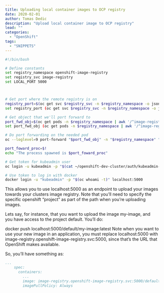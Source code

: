 ```yaml
---
title: Uploading local container images to OCP registry
date: 2020-02-01
author: Tomas Dedic
description: "Upload local container image to OCP registry"
lead: ""
categories:
  - "OpenShift"
tags:
  - "SNIPPETS"
---
```


```sh
#!/bin/bash

# Define constants
set registry_namespace openshift-image-registry
set registry_svc image-registry
set LOCAL_PORT 5000



# Get port where the remote registry is on
registry_port=$(oc get svc $registry_svc -n $registry_namespace -o jsonpath='{.spec.ports[0].port}')
set registry_port (oc get svc $registry_svc -n $registry_namespace -o json| jq '.spec.ports[0].port')

# Get object that we'll port forward to
port_fwd_obj=$(oc get pods -n $registry_namespace | awk '/^image-registry-/ {print $1}' )
set port_fwd_obj (oc get pods -n $registry_namespace | awk '/^image-registry-/ {print $1}')

# Do port forwarding on the needed pod
oc --loglevel=9 port-forward "$port_fwd_obj" -n "$registry_namespace" "$LOCAL_PORT:$registry_port" > pf.log 2>&1 &

port_foward_proc=$!
echo "The process spawned is $port_foward_proc"

# Get token for kubeadmin user
oc login -u kubeadmin -p "$(cat ~/openshift-dev-cluster/auth/kubeadmin-password)"

# Use token to log in with docker
docker login -u "kubeadmin" -p "$(oc whoami -t)" localhost:5000
```

This allows you to use localhost:5000 as an endpoint to upload your images towards your clusters image registry. Note that you’ll need to specify the specific openshift “project” as part of the path when you’re uploading images.

Lets say, for instance, that you want to upload the image my-image, and you have access to the project default. You’ll do:

docker push localhost:5000/default/my-image:latest
Note when you want to use your new image in an application, you must replace localhost:5000 with image-registry.openshift-image-registry.svc:5000, since that’s the URL that OpenShift makes available.

So, you’ll have something as:
```yaml
...
    spec:
      containers:
        ...
        image: image-registry.openshift-image-registry.svc:5000/default/my-image:latest
        imagePullPolicy: Always
```

